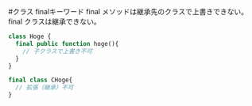 #クラス finalキーワード
final メソッドは継承先のクラスで上書きできない。  
final クラスは継承できない。  

```php
class Hoge {
  final public function hoge(){
    // 子クラスで上書き不可
  }
}

final class CHoge{
  // 拡張（継承）不可  
}
```
